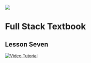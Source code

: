 ![](http://static1.squarespace.com/static/538f3fcde4b05c5fecc7a40e/t/538f48a4e4b00d94e8c253b3/1453396632576/?format=400w)
# Full Stack Textbook
## Lesson Seven

[![Video Tutorial](http://img.youtube.com/vi/AykqZq1qk9c/0.jpg)](https://youtu.be/AykqZq1qk9c)
